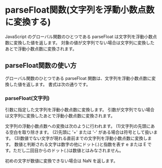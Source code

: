 # parseFloat関数(文字列を浮動小数点数に変換する)
JavaScript のグローバル関数のひとつである parseFloat は文字列を浮動小数点数に変換した値を返します。
対象の値が文字列でない場合は文字列に変換したあとで浮動小数点数に変換されます。

## parseFloat関数の使い方
グローバル関数のひとつである parseFloat 関数は、文字列を浮動小数点数に変換した値を返します。
書式は次の通りです。

### parseFloat(文字列)

引数に指定した文字列を浮動小数点数に変換します。
引数が文字列でない場合は文字列に変換したあとで浮動小数点数に変換されます。

文字列の浮動小数点数への変換は次のように行われます。
(1)文字列の先頭にある空白を取り除きます。 
(2)先頭に '+' または '-' がある場合は符号として扱います。
(3)数値でない文字が現れる直前までの文字列を浮動小数点数に変換します。
数値と判断される文字は数字の他にドット(.)と指数を表す e または E です。ただし二回目からのドット(.)は数値とはみなされません。

初めの文字が数値に変換できない場合は NaN を返します。

